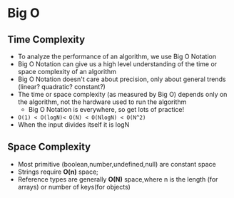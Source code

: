 # Big O

## Time Complexity
   *  To analyze the performance of an algorithm, we use Big O Notation
   *  Big O Notation can give us a high level understanding of the time or space complexity of an algorithm
   * Big O Notation doesn't care about precision, only about general trends (linear? quadratic? constant?)
* The time or space complexity (as measured by Big O) depends only on the algorithm, not the hardware used to run the algorithm
    * Big O Notation is everywhere, so get lots of practice!
* `O(1) < O(logN)< O(N) < O(NlogN) < O(N^2)`
* When the input divides itself it is logN

## Space Complexity

* Most primitive (boolean,number,undefined,null) are constant space
* Strings require **O(n)** space;
* Reference types are generally **O(N)** space,where n is the length (for arrays) or number of keys(for objects)




